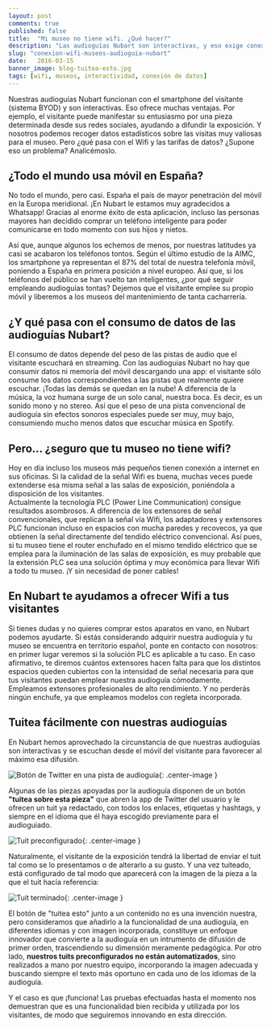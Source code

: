 ```yaml
---
layout: post
comments: true
published: false
title:  "Mi museo no tiene wifi. ¿Qué hacer?"
description: "Las audioguías Nubart son interactivas, y eso exige conexión de datos o wifi. ¿Puede contratarlas un museo sin wifi?"
slug: "conexion-wifi-museos-audioguia-nubart"
date:   2016-03-15
banner_image: blog-tuitea-esto.jpg
tags: [wifi, museos, interactividad, conexión de datos]
---
```


Nuestras audioguías Nubart funcionan con el smartphone del visitante (sistema BYOD) y son interactivas. Eso ofrece muchas ventajas. Por ejemplo, el visitante puede manifestar su entusiasmo por una pieza determinada desde sus redes sociales, ayudando a difundir la exposición. Y nosotros podemos recoger datos estadísticos sobre las visitas muy valiosas para el museo. Pero ¿qué pasa con el Wifi y las tarifas de datos? ¿Supone eso un problema? Analicémoslo.

<!--more-->

## ¿Todo el mundo usa móvil en España?

No todo el mundo, pero casi. España el país de mayor penetración del móvil en la Europa meridional. ¡En Nubart le estamos muy agradecidos a Whatsapp! Gracias al enorme éxito de esta aplicación, incluso las personas mayores han decidido comprar un teléfono inteligente para poder comunicarse en todo momento con sus hijos y nietos. 

Así que, aunque algunos los echemos de menos, por nuestras latitudes ya casi se acabaron los teléfonos tontos. Según el último estudio de la AIMC, los smartphone ya representan el 87% del total de nuestra telefonía móvil, poniendo a España en primera posición a nivel europeo. Así que, si los teléfonos del público se han vuelto tan inteligentes, ¿por qué seguir empleando audioguías tontas? Dejemos que el visitante emplee su propio móvil y liberemos a los museos del mantenimiento de tanta cacharrería. 

## ¿Y qué pasa con el consumo de datos de las audioguías Nubart?
El consumo de datos depende del peso de las pistas de audio que el visitante escuchará en streaming. Con las audioguias Nubart no hay que consumir datos ni memoria del móvil descargando una app: el visitante sólo consume los datos correspondientes a las pistas que realmente quiere escuchar. ¡Todas las demás se quedan en la nube! A diferencia de la música, la voz humana surge de un solo canal, nuestra boca. Es decir, es un sonido mono y no stereo. Así que el peso de una pista convencional de audioguía sin efectos sonoros especiales puede ser muy, muy bajo, consumiendo mucho menos datos que escuchar música en Spotify.

## Pero... ¿seguro que tu museo no tiene wifi?

Hoy en día incluso los museos más pequeños tienen conexión a internet en sus oficinas. Si la calidad de la señal Wifi es buena, muchas veces puede extenderse esa misma señal a las salas de exposición, poniéndola a disposición de los visitantes.  
Actualmente la tecnología PLC (Power Line Communication) consigue resultados asombrosos. A diferencia de los extensores de señal convencionales, que replican la señal vía Wifi, los adaptadores y extensores PLC funcionan incluso en espacios con mucha paredes y recovecos, ya que obtienen la señal directamente del tendido eléctrico convencional. Así pues, si tu museo tiene el router enchufado en el mismo tendido eléctrico que se emplea para la iluminación de las salas de exposición, es muy probable que la extensión PLC sea una solución óptima y muy económica para llevar Wifi a todo tu museo. ¡Y sin necesidad de poner cables! 

## En Nubart te ayudamos a ofrecer Wifi a tus visitantes

Si tienes dudas y no quieres comprar estos aparatos en vano, en Nubart podemos ayudarte. Si estás considerando adquirir nuestra audioguía y tu museo se encuentra en territorio español, ponte en contacto con nosotros: en primer lugar veremos si la solución PLC es aplicable a tu caso. En caso afirmativo, te diremos cuántos extensores hacen falta para que los distintos espacios queden cubiertos con la intensidad de señal necesaria para que tus visitantes puedan emplear nuestra audioguía cómodamente. Empleamos extensores profesionales de alto rendimiento. Y no perderás ningún enchufe, ya que empleamos modelos con regleta incorporada. 

## Tuitea fácilmente con nuestras audioguías

En Nubart hemos aprovechado la circunstancia de que nuestras audioguías son interactivas y se escuchan desde el móvil del visitante para favorecer al máximo esa difusión.

![Botón de Twitter en una pista de audioguía]({{site.baseurl}}/images/posts/tuit-choi.png){: .center-image }

Algunas de las piezas apoyadas por la audioguía disponen de un botón **"tuitea sobre esta pieza"** que abren la app de Twitter del usuario y le ofrecen un tuit ya redactado, con todos los enlaces, etiquetas y hashtags, y  siempre en el idioma que él haya escogido previamente para el audioguiado.

![Tuit preconfigurado]({{site.baseurl}}/images/posts/tuit-preconfigurado.png){: .center-image }

Naturalmente, el visitante de la exposición tendrá la libertad de enviar el tuit tal como se lo presentamos o de alterarlo a su gusto. Y una vez tuiteado, está configurado de tal modo que aparecerá con la imagen de la pieza a la que el tuit hacía referencia:

![Tuit terminado]({{site.baseurl}}/images/posts/tuit-terminado.jpg){: .center-image }

El botón de "tuitea esto" junto a un contenido no es una invención nuestra, pero consideramos que añadirlo a la funcionalidad de una audioguía, en diferentes idiomas y con imagen incorporada, constituye un enfoque innovador que convierte a la audioguía en un intrumento de difusión de primer orden, trascendiendo su dimensión meramente pedagógica. Por otro lado, **nuestros tuits preconfigurados no están automatizados**, sino realizados a mano por nuestro equipo, incorporando la imagen adecuada y buscando siempre el texto más oportuno en cada uno de los idiomas de la audioguía.

Y el caso es que ¡funciona! Las pruebas efectuadas hasta el momento nos demuestran que es una funcionalidad bien recibida y utilizada por los visitantes, de modo que seguiremos innovando en esta dirección.

